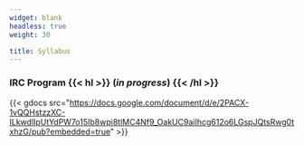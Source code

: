 ```yaml
---
widget: blank
headless: true
weight: 30

title: Syllabus
---
```


### IRC Program {{< hl >}} (_in progress_) {{< /hl >}}

{{< gdocs src="https://docs.google.com/document/d/e/2PACX-1vQQHstzzXC-ILkwdlIpUtYdPW7o15Ib8wpi8tlMC4Nf9_OakUC9aiIhcg612o6LGspJQtsRwg0txhzG/pub?embedded=true" >}}
